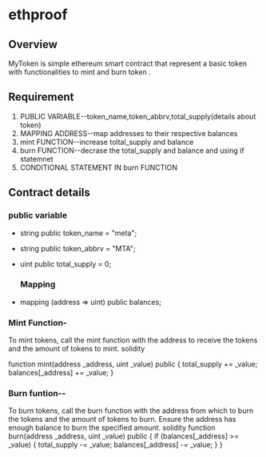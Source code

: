 # ethproof
## Overview
MyToken is simple ethereum smart contract that represent a basic token with functionalities to mint and burn token .
## Requirement
1. PUBLIC VARIABLE--token_name,token_abbrv,total_supply(details about token)
2. MAPPING ADDRESS--map addresses to their respective balances 
3. mint FUNCTION--increase toltal_supply and balance 
4. burn FUNCTION--decrase the total_supply and balance and using if statemnet 
5. CONDITIONAL STATEMENT IN burn FUNCTION
   
## Contract details 

### public variable 
- string public token_name = "meta";
- string public token_abbrv = "MTA";
- uint public total_supply = 0;

  ### Mapping

- mapping (address => uint) public balances;

### Mint Function-
To mint tokens, call the mint function with the address to receive the tokens and the amount of tokens to mint.
solidity

function mint(address _address, uint _value) public {
    total_supply += _value;
    balances[_address] += _value;
}


### Burn funtion--
To burn tokens, call the burn function with the address from which to burn the tokens and the amount of tokens to burn. Ensure the address has enough balance to burn the specified amount.
solidity
function burn(address _address, uint _value) public {
    if (balances[_address] >= _value) {
        total_supply -= _value;
        balances[_address] -= _value;
    }
}
